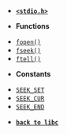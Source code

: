 - **[`<stdio.h>`](/libc/stdio.h/)**

- **Functions**

* [`fopen()`](/libc/stdio.h/fopen.md)
* [`fseek()`](/libc/stdio.h/fseek.md)
* [`ftell()`](/libc/stdio.h/ftell.md)

- **Constants**

* [`SEEK_SET`](/libc/stdio.h/SEEK_SET.md)
* [`SEEK_CUR`](/libc/stdio.h/SEEK_CUR.md)
* [`SEEK_END`](/libc/stdio.h/SEEK_END.md)

- [**`back to libc`**](/libc/)